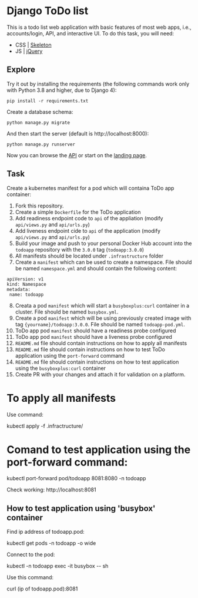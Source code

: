 # Django ToDo list

This is a todo list web application with basic features of most web apps, i.e., accounts/login, API, and interactive UI. To do this task, you will need:

- CSS | [Skeleton](http://getskeleton.com/)
- JS  | [jQuery](https://jquery.com/)

## Explore

Try it out by installing the requirements (the following commands work only with Python 3.8 and higher, due to Django 4):

```
pip install -r requirements.txt
```

Create a database schema:

```
python manage.py migrate
```

And then start the server (default is http://localhost:8000):

```
python manage.py runserver
```

Now you can browse the [API](http://localhost:8000/api/) or start on the [landing page](http://localhost:8000/).

## Task

Create a kubernetes manifest for a pod which will containa ToDo app container:

1. Fork this repository.
1. Create a simple `Dockerfile` for the ToDo application
7. Add readiness endpoint code to `api` of the appliation (modify `api/views.py` and `api/urls.py`)
1. Add liveness endpoint cide to `api` of the application (modify `api/views.py` and `api/urls.py`)
1. Build your image and push to your personal Docker Hub account into the `todoapp` repository with the `3.0.0` tag (`todoapp:3.0.0`)
1. All manifests should be located under `.infrastructure` folder
1. Create a `manifest` which can be used to create a namespace. File should be named `namespace.yml` and should contain the following content:
```
apiVersion: v1
kind: Namespace
metadata:
 name: todoapp
```
8. Creata a pod `manifest` which will start a `busyboxplus:curl` container in a cluster. File should be named `busybox.yml`.
1. Create a pod `manifest` which will be using previously created image with tag `{yourname}/todoapp:3.0.0`. File should be named `todoapp-pod.yml`.
1. ToDo app pod `manifest` should have a readiness probe configured
1. ToDo app pod `manifest` should have a liveness probe configured
1. `README.md` file should contain instructions on how to apply all manifests
1. `README.md` file should contain instructions on how to test ToDo application using the `port-forward` command
1. `README.md` file should contain instructions on how to test application using the
`busyboxplus:curl` container
1. Create PR with your changes and attach it for validation on a platform.



# To apply all manifests
Use command:

kubectl apply -f .infractructure/


# Comand to test application using the port-forward command:

kubectl port-forward pod/todoapp 8081:8080 -n todoapp

Check working:
http://localhost:8081


## How to test application using 'busybox' container
Find ip address of todoapp.pod:

kubectl get pods -n todoapp -o wide


Connect to the pod:

kubectl -n todoapp exec -it busybox -- sh

Use this command:

curl (ip of todoapp.pod):8081
